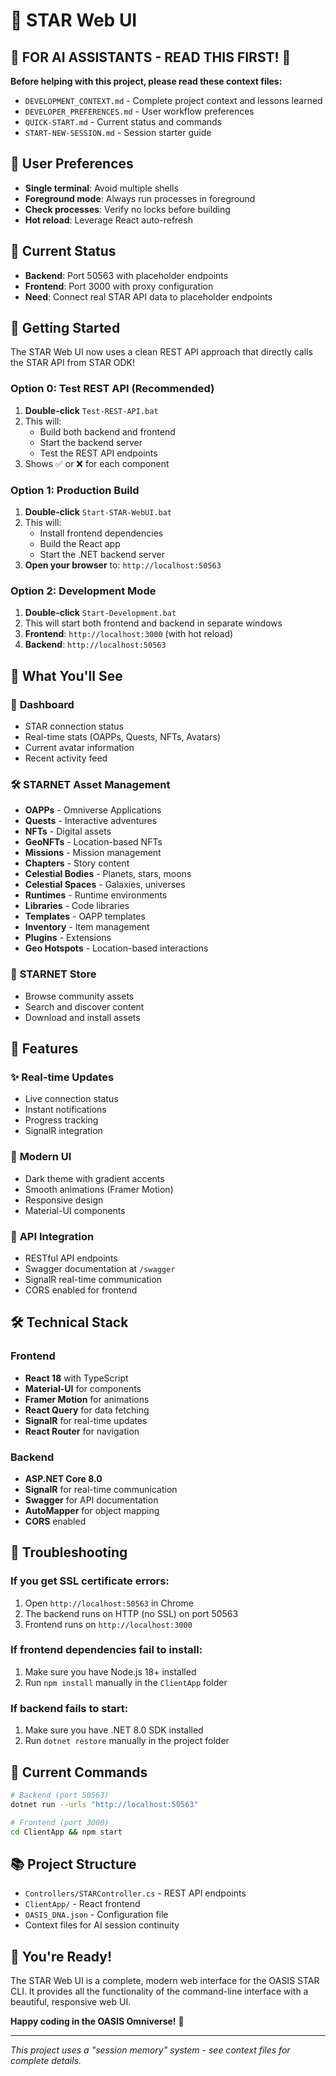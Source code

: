 # 🌟 STAR Web UI

## 🚨 **FOR AI ASSISTANTS - READ THIS FIRST!** 🚨

**Before helping with this project, please read these context files:**
- `DEVELOPMENT_CONTEXT.md` - Complete project context and lessons learned
- `DEVELOPER_PREFERENCES.md` - User workflow preferences  
- `QUICK-START.md` - Current status and commands
- `START-NEW-SESSION.md` - Session starter guide

## 🎯 **User Preferences**
- **Single terminal**: Avoid multiple shells
- **Foreground mode**: Always run processes in foreground
- **Check processes**: Verify no locks before building
- **Hot reload**: Leverage React auto-refresh

## 🔧 **Current Status**
- **Backend**: Port 50563 with placeholder endpoints
- **Frontend**: Port 3000 with proxy configuration
- **Need**: Connect real STAR API data to placeholder endpoints

## 🚀 Getting Started

The STAR Web UI now uses a clean REST API approach that directly calls the STAR API from STAR ODK!

### Option 0: Test REST API (Recommended)
1. **Double-click** `Test-REST-API.bat`
2. This will:
   - Build both backend and frontend
   - Start the backend server
   - Test the REST API endpoints
3. Shows ✅ or ❌ for each component

### Option 1: Production Build
1. **Double-click** `Start-STAR-WebUI.bat`
2. This will:
   - Install frontend dependencies
   - Build the React app
   - Start the .NET backend server
3. **Open your browser** to: `http://localhost:50563`

### Option 2: Development Mode
1. **Double-click** `Start-Development.bat`
2. This will start both frontend and backend in separate windows
3. **Frontend**: `http://localhost:3000` (with hot reload)
4. **Backend**: `http://localhost:50563`

## 🎯 What You'll See

### 🌟 **Dashboard**
- STAR connection status
- Real-time stats (OAPPs, Quests, NFTs, Avatars)
- Current avatar information
- Recent activity feed

### 🛠 **STARNET Asset Management**
- **OAPPs** - Omniverse Applications
- **Quests** - Interactive adventures
- **NFTs** - Digital assets
- **GeoNFTs** - Location-based NFTs
- **Missions** - Mission management
- **Chapters** - Story content
- **Celestial Bodies** - Planets, stars, moons
- **Celestial Spaces** - Galaxies, universes
- **Runtimes** - Runtime environments
- **Libraries** - Code libraries
- **Templates** - OAPP templates
- **Inventory** - Item management
- **Plugins** - Extensions
- **Geo Hotspots** - Location-based interactions

### 🏪 **STARNET Store**
- Browse community assets
- Search and discover content
- Download and install assets

## 🔧 **Features**

### ✨ **Real-time Updates**
- Live connection status
- Instant notifications
- Progress tracking
- SignalR integration

### 🎨 **Modern UI**
- Dark theme with gradient accents
- Smooth animations (Framer Motion)
- Responsive design
- Material-UI components

### 🔌 **API Integration**
- RESTful API endpoints
- Swagger documentation at `/swagger`
- SignalR real-time communication
- CORS enabled for frontend

## 🛠 **Technical Stack**

### Frontend
- **React 18** with TypeScript
- **Material-UI** for components
- **Framer Motion** for animations
- **React Query** for data fetching
- **SignalR** for real-time updates
- **React Router** for navigation

### Backend
- **ASP.NET Core 8.0**
- **SignalR** for real-time communication
- **Swagger** for API documentation
- **AutoMapper** for object mapping
- **CORS** enabled

## 🚨 **Troubleshooting**

### If you get SSL certificate errors:
1. Open `http://localhost:50563` in Chrome
2. The backend runs on HTTP (no SSL) on port 50563
3. Frontend runs on `http://localhost:3000`

### If frontend dependencies fail to install:
1. Make sure you have Node.js 18+ installed
2. Run `npm install` manually in the `ClientApp` folder

### If backend fails to start:
1. Make sure you have .NET 8.0 SDK installed
2. Run `dotnet restore` manually in the project folder

## 🔧 **Current Commands**
```bash
# Backend (port 50563)
dotnet run --urls "http://localhost:50563"

# Frontend (port 3000) 
cd ClientApp && npm start
```

## 📚 **Project Structure**
- `Controllers/STARController.cs` - REST API endpoints
- `ClientApp/` - React frontend
- `OASIS_DNA.json` - Configuration file
- Context files for AI session continuity

## 🎉 **You're Ready!**

The STAR Web UI is a complete, modern web interface for the OASIS STAR CLI. It provides all the functionality of the command-line interface with a beautiful, responsive web UI.

**Happy coding in the OASIS Omniverse!** 🌟

---
*This project uses a "session memory" system - see context files for complete details.*